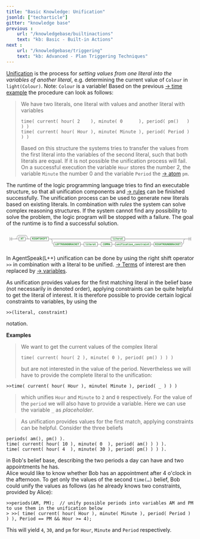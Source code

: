 ```yaml
---
title: "Basic Knowledge: Unification"
jsonld: ["techarticle"]
gitter: "knowledge base"
previous :
    url: "/knowledgebase/builtinactions"
    text: "kb: Basic - Built-in Actions"
next :
    url: "/knowledgebase/triggering"
    text: "kb: Advanced - Plan Triggering Techniques"
---
```


[Unification](https://en.wikipedia.org/wiki/Unification_(computer_science)) is the process for _setting values from one literal into the variables of another literal_, e.g. determining the current value of `Colour` in `light(Colour)`.
Note: `Colour` is a variable! Based on the previous [&#8594; time example](../literals#time) the procedure can look as follows:

> We have two literals, one literal with values and another literal with variables
> <pre data-language="AgentSpeak(L++)"><code class="language-agentspeak">time( current( hour( 2    ), minute( 0      ), period( pm()   ) ) )
> time( current( hour( Hour ), minute( Minute ), period( Period ) ) )
> </pre></code>
> Based on this structure the systems tries to transfer the values from the first literal into the variables
> of the second literal, such that both literals are equal. If it is not possible the unification
> process will fail. On a successful execution the variable ```Hour``` stores the number $2$, the variable
> ```Minute``` the number $0$ and the variable ```Period``` the [&#8594; atom](../atoms) `pm`.

The runtime of the logic programming language tries to find an executable structure, so that all unification components and [&#8594; rules](../plansandrules) can be finished successfully. The unification process can be used to generate new literals based on existing literals. In combination with _rules_ the system can solve complex reasoning structures. If the system cannot find any possibility to solve the problem, the logic program will be stopped with a failure. The goal of the runtime is to find a successful solution.


<style>
svg.railroad-diagram path {
    stroke-width: 2;
    stroke: grey;
    fill: rgba(0,0,0,0);
}
svg.railroad-diagram text {
    font: bold 14px monospace;
    text-anchor: middle;
}
svg.railroad-diagram rect {
    stroke-width: 3;
    stroke: black;
}

svg.railroad-diagram .non-terminal {
    fill: #14811a;
}
code.remark-inline-code {
    color: #8C1C00;
}
</style>
<svg height="128" class="railroad-diagram" viewBox="0 0 1052 101" id="svg_e732ce4bb8479dc479e294d62beaf1cf"><path d="M20 30v20m10-20v20M20 40h20.5m-.5 0h10m0 0a10 10 0 0 0 10-10 10 10 0 0 1 10-10m0 0h36m0 0a10 10 0 0 1 10 10 10 10 0 0 0 10 10m-76 0h20" transform="translate(.5 .5)"/><g class="non-terminal" transform="translate(.5 .5)"><path d="M70 29h36v22H70z"/><a xmlns:xlink="http://www.w3.org/1999/xlink" xlink:href="https://lightjason.github.io/AgentSpeak/rrd-output/html/org/lightjason/agentspeak/grammar/Agent.g4/index.htm#fa868488740aa25870ced6b9169951fb"><text x="88" y="44">AT</text></a></g><path d="M106 40h20m0 0h10" transform="translate(.5 .5)"/><g class="non-terminal" transform="translate(.5 .5)"><path d="M136 29h100v22H136z"/><a xmlns:xlink="http://www.w3.org/1999/xlink" xlink:href="https://lightjason.github.io/AgentSpeak/rrd-output/html/org/lightjason/agentspeak/grammar/Agent.g4/index.htm#f2160f407f56e0f4d495cecd44055e2d"><text x="186" y="44">RIGHTSHIFT</text></a></g><path d="M236 40h10m0 0h20" transform="translate(.5 .5)"/><g class="non-terminal" transform="translate(.5 .5)"><path d="M266 40h320m76 0h320M586 29h76v22h-76z"/><a xmlns:xlink="http://www.w3.org/1999/xlink" xlink:href="https://lightjason.github.io/AgentSpeak/rrd-output/html/org/lightjason/agentspeak/grammar/Agent.g4/index.htm#f0d674f1e0ed4292267f149c5983db02"><text x="624" y="44">literal</text></a></g><path d="M982 40h20m-756 0a10 10 0 0 1 10 10v10a10 10 0 0 0 10 10m716 0" transform="translate(.5 .5)"/><g class="non-terminal" transform="translate(.5 .5)"><path d="M266 59h148v22H266z"/><a xmlns:xlink="http://www.w3.org/1999/xlink" xlink:href="https://lightjason.github.io/AgentSpeak/rrd-output/html/org/lightjason/agentspeak/grammar/Agent.g4/index.htm#5ffa5d1c78ad09c7bf5b4d0b0764641f"><text x="340" y="74">LEFTROUNDBRACKET</text></a></g><path d="M414 70h10m0 0h10" transform="translate(.5 .5)"/><g class="non-terminal" transform="translate(.5 .5)"><path d="M434 59h76v22h-76z"/><a xmlns:xlink="http://www.w3.org/1999/xlink" xlink:href="https://lightjason.github.io/AgentSpeak/rrd-output/html/org/lightjason/agentspeak/grammar/Agent.g4/index.htm#f0d674f1e0ed4292267f149c5983db02"><text x="472" y="74">literal</text></a></g><path d="M510 70h10m0 0h10" transform="translate(.5 .5)"/><g class="non-terminal" transform="translate(.5 .5)"><path d="M530 59h60v22h-60z"/><a xmlns:xlink="http://www.w3.org/1999/xlink" xlink:href="https://lightjason.github.io/AgentSpeak/rrd-output/html/org/lightjason/agentspeak/grammar/Agent.g4/index.htm#4d9b3e9fc12849d060371eb65154c751"><text x="560" y="74">COMMA</text></a></g><path d="M590 70h10m0 0h10" transform="translate(.5 .5)"/><g class="non-terminal" transform="translate(.5 .5)"><path d="M610 59h196v22H610z"/><a xmlns:xlink="http://www.w3.org/1999/xlink" xlink:href="https://lightjason.github.io/AgentSpeak/rrd-output/html/org/lightjason/agentspeak/grammar/Agent.g4/index.htm#89368367b9f48fd82a781f5a4e1ad8b6"><text x="708" y="74">unification_constraint</text></a></g><path d="M806 70h10m0 0h10" transform="translate(.5 .5)"/><g class="non-terminal" transform="translate(.5 .5)"><path d="M826 59h156v22H826z"/><a xmlns:xlink="http://www.w3.org/1999/xlink" xlink:href="https://lightjason.github.io/AgentSpeak/rrd-output/html/org/lightjason/agentspeak/grammar/Agent.g4/index.htm#3a52152b9f1e9dd45998ce24723d98ed"><text x="904" y="74">RIGHTROUNDBRACKET</text></a></g><path d="M982 70a10 10 0 0 0 10-10V50a10 10 0 0 1 10-10m0 0h10m0 0h20m-10-10v20m10-20v20" transform="translate(.5 .5)"/></svg>

In AgentSpeak(L++) unification can be done by using the right shift operator `>>` in combination with a literal to be unified. [&#8594; Terms](../terms) of interest are then replaced by [&#8594; variables](../variables).

As unification provides values for the first matching literal in the belief base (not necessarily in denoted order), applying constraints can be quite helpful to get the literal of interest.
It is therefore possible to provide certain logical constraints to variables, by using the
<pre data-language="AgentSpeak(L++)"><code class="language-agentspeak">>>(literal, constraint)</code></pre>
notation.

**Examples**

> We want to get the current values of the complex literal
> <pre data-language="AgentSpeak(L++)"><code class="language-agentspeak">time( current( hour( 2 ), minute( 0 ), period( pm() ) ) )</code></pre>
> but are not interested in the value of the period. Nevertheless we will have to provide the complete literal to the unification:
<pre data-language="AgentSpeak(L++)"><code class="language-agentspeak">>>time( current( hour( Hour ), minute( Minute ), period( _ ) ) )</code></pre>
> which unifies `Hour` and `Minute` to `2` and `0` respectively. For the value of the `period` we will also have to provide a variable. Here we can use the variable ```_``` as _placeholder_.

<p></p>

> As unification provides values for the first match, applying constraints can be helpful.
> Consider the three beliefs
<pre data-language="AgentSpeak(L++)"><code class="language-agentspeak">periods( am(), pm() ).
time( current( hour( 10 ), minute( 0  ), period( am() ) ) ).
time( current( hour( 4  ), minute( 30 ), period( pm() ) ) ).
</code></pre>
in Bob's belief base, describing the two periods a day can have and two appointments he has.<br>
Alice would like to know whether Bob has an appointment after 4 o'clock in the afternoon.
To get only the values of the second `time(…)` belief, Bob could unify the values as follows (as he already knows two constraints, provided by Alice):
<pre data-language="AgentSpeak(L++)"><code class="language-agentspeak">>>periods(AM, PM);  // unify possible periods into variables AM and PM to use them in the unification below
> >>( time( current( hour( Hour ), minute( Minute ), period( Period ) ) ), Period == PM && Hour >= 4);
</code></pre>
This will yield `4`, `30`, and `pm` for `Hour`, `Minute` and `Period` respectively.
